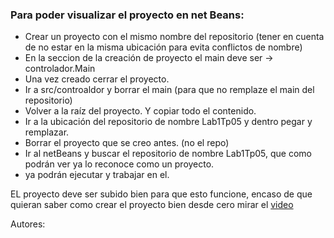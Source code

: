 <h3>Para poder visualizar el proyecto en net Beans:</h3>
       <ul>
        <li>Crear un proyecto con el mismo nombre del repositorio (tener en cuenta de no estar en la misma ubicación para evita conflictos de nombre)</li>
        <li>En la seccion de la creación de proyecto el main deve ser -> controlador.Main</li>
        <li>Una vez creado cerrar el proyecto.</li>
        <li>Ir a src/controaldor y borrar el main (para que no remplaze el main del repositorio)</li>
        <li>Volver a la raíz del proyecto. Y copiar todo el contenido.</li>
        <li>Ir a la ubicación del repositorio de nombre Lab1Tp05 y dentro pegar y remplazar.</li>
        <li>Borrar el proyecto que se creo antes. (no el repo)</li>
        <li>Ir al netBeans y buscar el repositorio de nombre Lab1Tp05, que como podrán ver ya lo reconoce como un proyecto.</li>
        <li>ya podrán  ejecutar y trabajar en el.</li>
    </ul>
<p>EL proyecto deve ser subido bien para que esto funcione, encaso de que quieran saber como crear el proyecto bien desde cero mirar el  <a href="https://youtu.be/PPzyL6_aMKM?si=BxKMO_L1Tj0iPc6F" target="_blank" rel="nbproyect github .gitignore"> video</a></p>         
Autores:

